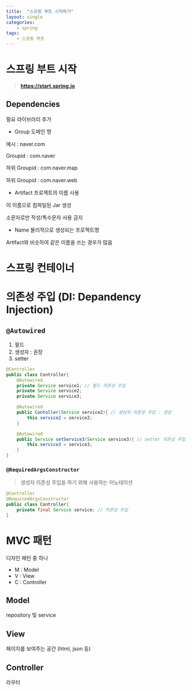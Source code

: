 ```yaml
---
title:  "스프링 부트 시작하기"
layout: single
categories:
    - spring
tags:
    - 스프링 부트
---
```


# 스프링 부트 시작
> **https://start.spring.io**

## Dependencies
필요 라이브러리 추가

- Group
도메인 명

예시 : naver.com

Groupid : com.naver

하위 Groupid : com.naver.map

하위 Groupid : com.naver.web
- Artifact
프로젝트의 이름 사용

이 이름으로 컴파일된  Jar 생성

소문자로만 작성/특수문자 사용 금지


- Name
물리적으로 생성되는 프로젝트명

Artifact와 비슷하여 같은 이름을 쓰는 경우가 많음


# 스프링 컨테이너


# 의존성 주입 (DI: Depandency Injection)
## `@Autowired`
1. 필드
2. 생성자 : 권장
3. setter
```java
@Controller
public class Controller{
    @Autowired
    private Service service1; // 필드 의존성 주입
    private Service service2;
    private Service service3;

    @Autowired
    public Contoller(Service service2){ // 생성자 의존성 주입 : 권장
        this.service2 = service2;
    }

    @Autowired
    public Service setService3(Service service3){ // setter 의존성 주입        
        this.service3 = service3;
    }
}
```
### `@RequiredArgsConstructor`
> 생성자 의존성 주입을 하기 위해 사용하는 어노테이션

```java
@Controller
@RequiredArgsConstructor
public class Controller{
    private final Service service; // 의존성 주입
}
```

# MVC 패턴
디자인 패턴 중 하나
- M : Model
- V : View
- C : Controller
## Model
repository 및 service

## View
페이지를 보여주는 공간 (html, json 등)

## Controller
라우터



